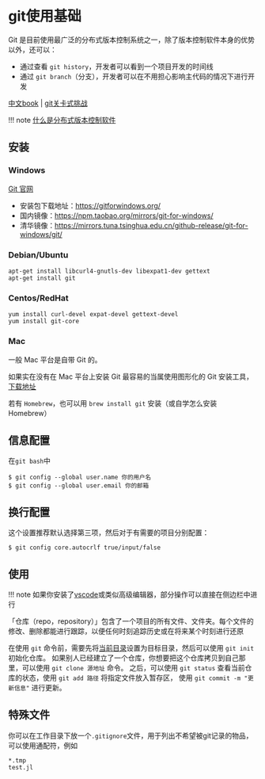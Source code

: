 # git使用基础
Git 是目前使用最广泛的分布式版本控制系统之一，除了版本控制软件本身的优势以外，还可以：
* 通过查看 `git history`，开发者可以看到一个项目开发的时间线
* 通过 `git branch`（分支），开发者可以在不用担心影响主代码的情况下进行开发

[中文book](https://git-scm.com/book/zh/v2/) | [git关卡式挑战](https://learngitbranching.js.org/?locale=zh_CN)

!!! note
	[什么是分布式版本控制软件](https://www.imooc.com/read/51/article/1008)

## 安装
### Windows
[Git 官网](https://git-scm.com/downloads)

* 安装包下载地址：https://gitforwindows.org/
* 国内镜像：https://npm.taobao.org/mirrors/git-for-windows/
* 清华镜像：https://mirrors.tuna.tsinghua.edu.cn/github-release/git-for-windows/git/

### Debian/Ubuntu
```shell
apt-get install libcurl4-gnutls-dev libexpat1-dev gettext 
apt-get install git
```

### Centos/RedHat
```shell
yum install curl-devel expat-devel gettext-devel 
yum install git-core
```

### Mac
一般 Mac 平台是自带 Git 的。

如果实在没有在 Mac 平台上安装 Git 最容易的当属使用图形化的 Git 安装工具，[下载地址](http://sourceforge.net/projects/git-osx-installer/)

若有 `Homebrew`，也可以用 `brew install git` 安装（或自学怎么安装 Homebrew）

## 信息配置
在`git bash`中
```shell
$ git config --global user.name 你的用户名
$ git config --global user.email 你的邮箱
```

## 换行配置
这个设置推荐默认选择第三项，然后对于有需要的项目分别配置：
```shell
$ git config core.autocrlf true/input/false
```

## 使用
!!! note
	如果你安装了[vscode](vscode.md)或类似高级编辑器，部分操作可以直接在侧边栏中进行

「仓库（repo，repository）」包含了一个项目的所有文件、文件夹。每个文件的修改、删除都能进行跟踪，以便任何时刻追踪历史或在将来某个时刻进行还原

在使用 `git` 命令前，需要先将[当前目录](../../knowledge/filesystem.md#当前目录)设置为目标目录，然后可以使用 `git init` 初始化仓库。
如果别人已经建立了一个仓库，你想要把这个仓库拷贝到自己那里，可以使用 `git clone 源地址` 命令。
之后，可以使用 `git status` 查看当前仓库的状态，使用 `git add 路径` 将指定文件放入暂存区，
使用 `git commit -m "更新信息"` 进行更新。

## 特殊文件
你可以在工作目录下放一个`.gitignore`文件，用于列出不希望被git记录的物品，可以使用通配符，例如
```plain
*.tmp
test.jl
```

[^1]: https://studyingfather.blog.luogu.org/git-guide
[^2]: https://oi-wiki.org/tools/git/
[^3]: https://github.com/SAST-skill-docers/sast-skill-docs/blob/master/docs/basic/git.md
